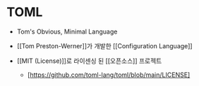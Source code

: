 # TOML

- Tom's Obvious, Minimal Language

- [[Tom Preston-Werner]]가 개발한 [[Configuration Language]]

- [[MIT (License)]]로 라이센싱 된 [[오픈소스]] 프로젝트
  - [https://github.com/toml-lang/toml/blob/main/LICENSE]
